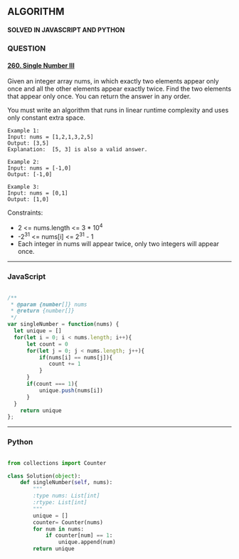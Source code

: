 ## ALGORITHM

#### SOLVED IN JAVASCRIPT AND PYTHON
### QUESTION

#### [260. Single Number III](https://leetcode.com/problems/single-number-iii/)

Given an integer array nums, in which exactly two elements appear only once and all the other elements appear exactly twice. Find the two elements that appear only once. You can return the answer in any order.

You must write an algorithm that runs in linear runtime complexity and uses only constant extra space.




```
Example 1:
Input: nums = [1,2,1,3,2,5]
Output: [3,5]
Explanation:  [5, 3] is also a valid answer.

Example 2:
Input: nums = [-1,0]
Output: [-1,0]

Example 3:
Input: nums = [0,1]
Output: [1,0]

```

Constraints:

* 2 <= nums.length <= 3 * 10<sup>4</sup>
* -2<sup>31</sup> <= nums[i] <= 2<sup>31</sup> - 1
* Each integer in nums will appear twice, only two integers will appear once.

-----

### JavaScript

```js

/**
 * @param {number[]} nums
 * @return {number[]}
 */
var singleNumber = function(nums) {
  let unique = []
  for(let i = 0; i < nums.length; i++){
      let count = 0
      for(let j = 0; j < nums.length; j++){
          if(nums[i] == nums[j]){
             count += 1
          }
      }
      if(count === 1){
          unique.push(nums[i])
      }
  }
    return unique
};

```

-----

### Python

```py

from collections import Counter

class Solution(object):
    def singleNumber(self, nums):
        """
        :type nums: List[int]
        :rtype: List[int]
        """
        unique = []
        counter= Counter(nums)
        for num in nums:
            if counter[num] == 1:
                unique.append(num)
        return unique   
        
```
